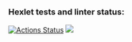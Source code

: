 ### Hexlet tests and linter status:
[![Actions Status](https://github.com/Shendy68/python-project-49/workflows/hexlet-check/badge.svg)](https://github.com/Shendy68/python-project-49/actions)
<a href="https://codeclimate.com/github/Shendy68/python-project-49/maintainability"><img src="https://api.codeclimate.com/v1/badges/6125de4b60e9cfa5bcf5/maintainability" /></a>
